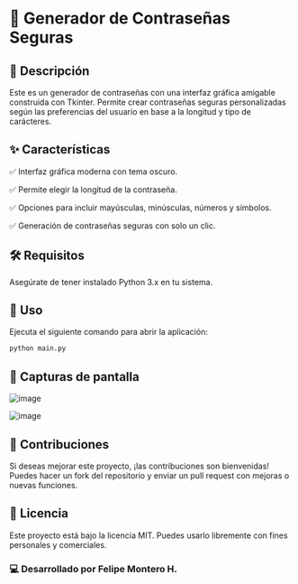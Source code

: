 # 🔐 Generador de Contraseñas Seguras

## 📌 Descripción

Este es un generador de contraseñas con una interfaz gráfica amigable construida con Tkinter. Permite crear contraseñas seguras personalizadas según las preferencias del usuario en base a la longitud y tipo de carácteres.

## ✨ Características

✅ Interfaz gráfica moderna con tema oscuro.

✅ Permite elegir la longitud de la contraseña.

✅ Opciones para incluir mayúsculas, minúsculas, números y símbolos.

✅ Generación de contraseñas seguras con solo un clic.

## 🛠 Requisitos

Asegúrate de tener instalado Python 3.x en tu sistema.

## 🚀 Uso

Ejecuta el siguiente comando para abrir la aplicación:

```sh
python main.py
```

## 📸 Capturas de pantalla

![image](https://github.com/user-attachments/assets/7e3e2492-0dba-4485-9f37-981cdbd74c90)

![image](https://github.com/user-attachments/assets/1b6eb397-bcce-4919-8206-56e681887852)

## 🤝 Contribuciones

Si deseas mejorar este proyecto, ¡las contribuciones son bienvenidas! Puedes hacer un fork del repositorio y enviar un pull request con mejoras o nuevas funciones.

## 📄 Licencia

Este proyecto está bajo la licencia MIT. Puedes usarlo libremente con fines personales y comerciales.

### 💻 Desarrollado por Felipe Montero H.
